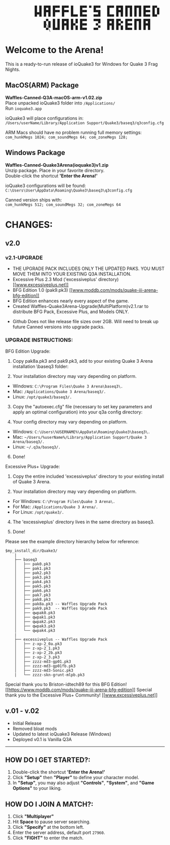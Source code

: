 ```
             █ █ █▀█ █▀▀ █▀▀ █   █▀▀ ▀ █▀▀   █▀▀ █▀█ █▀█ █▀█ █▀▀ █▀▄
             █▄█ █▀█ █▀▀ █▀▀ █   █▀▀   ▀▀█   █   █▀█ █ █ █ █ █▀▀ █ █
             ▀ ▀ ▀ ▀ ▀   ▀   ▀▀▀ ▀▀▀   ▀▀▀   ▀▀▀ ▀ ▀ ▀ ▀ ▀ ▀ ▀▀▀ ▀▀ 
                 ▄▀▄ █ █ █▀█ █ █ █▀▀   ▀▀█   █▀█ █▀▄ █▀▀ █▀█ █▀█
                 █\█ █ █ █▀█ █▀▄ █▀▀    ▀▄   █▀█ █▀▄ █▀▀ █ █ █▀█
                  ▀\ ▀▀▀ ▀ ▀ ▀ ▀ ▀▀▀   ▀▀    ▀ ▀ ▀ ▀ ▀▀▀ ▀ ▀ ▀ ▀
```
# Welcome to the Arena!

This is a ready-to-run release of ioQuake3 for Windows for Quake 3 Frag Nights.

## MacOS(ARM) Package
**Waffles-Canned-Q3A-macOS-arm-v1.02.zip**  
Place unpacked ioQuake3 folder into `/Applications/`  
Run `ioquake3.app`

ioQuake3 will place configurations in:  
`/Users/userName/Library/Application Support/Quake3/baseq3/q3config.cfg`

ARM Macs should have no problem running full memory settings:  
`com_hunkMegs 1024; com_soundMegs 64; com_zoneMegs 128;`

## Windows Package
**Waffles-Canned-Quake3Arena(ioquake3)v1.zip**  
Unzip package. Place in your favorite directory.  
Double-click the shortcut **'Enter the Arena!'**

ioQuake3 configurations will be found:  
`C:\Users\User\AppData\Roaming\Quake3\baseq3\q3config.cfg`

Canned version ships with:  
`com_hunkMegs 512; com_soundMegs 32; com_zoneMegs 64`

# CHANGES:

## v2.0
### v2.1-UPGRADE
+ THE UPGRADE PACK INCLUDES ONLY THE UPDATED PAKS. YOU MUST MOVE THEM INTO YOUR EXISTING Q3A INSTALLATION.
+ Excessive Plus 2.3 Mod ('excessiveplus' directory) [[www.excessiveplus.net]]
+ BFG Edition 1.0 (pak9.pk3) [[www.moddb.com/mods/quake-iii-arena-bfg-edition]]
+ BFG Edition enhances nearly every aspect of the game.
+ Created Waffles-Quake3Arena-Upgrade(MultiPlatform)v2.1.rar to distribute BFG Pack, Excessive Plus, and Models ONLY.
  
- Github Does not like release file sizes over 2GB. Will need to break up future Canned versions into upgrade packs.


### UPGRADE INSTRUCTIONS:

BFG Edition Upgrade:
1. Copy pak8a.pk3 and pak9.pk3, add to your existing Quake 3 Arena installation \baseq3 folder:

2. Your installation directory may vary depending on platform.
+ Windows: `C:\Program Files\Quake 3 Arena\baseq3\.`
+ Mac: `/Applications/Quake 3 Arena/baseq3/.`
+ Linux: `/opt/quake3/baseq3/.`

3. Copy the "autoexec.cfg" file (necessary to set key parameters and apply an optimal configuration) into your q3a config directory:

4. Your config directory may vary depending on platform.
  + Windows: `C:\Users\%USERNAME%\AppData\Roaming\Quake3\baseq3\.`
  + Mac: `~/Users/%userName%/Library/Application Support/Quake 3 Arena/baseq3/.`
  + Linux: `~/.q3a/baseq3/.`

6. Done!

Excessive Plus+ Upgrade:
1. Copy the entire included 'excessiveplus' directory to your existing install of Quake 3 Arena.

2. Your installation directory may vary depending on platform.
  + For Windows: `C:\Program Files\Quake 3 Arena\.`
  + For Mac: `/Applications/Quake 3 Arena/.`
  + For Linux: `/opt/quake3/.`

4. The 'excessiveplus' directory lives in the same directory as baseq3.

6. Done!

Please see the example directory hierarchy below for reference:
```
$my_install_dir/Quake3/
	|
	├── baseq3
	│   ├── pak0.pk3
	│   ├── pak1.pk3
	│   ├── pak2.pk3
	│   ├── pak3.pk3
	│   ├── pak4.pk3  
	│   ├── pak5.pk3
	│   ├── pak6.pk3
	│   ├── pak7.pk3
	│   ├── pak8.pk3
	│   ├── pak8a.pk3 -- Waffles Upgrade Pack 
	│   ├── pak9.pk3  -- Waffles Upgrade Pack 
	│   ├── qwpak0.pk3
	│   ├── qwpak1.pk3
	│   ├── qwpak2.pk3
	│   ├── qwpak3.pk3
	│   └── qwpak4.pk3
	|
	├── excessiveplus -- Waffles Upgrade Pack
	│   ├── z-xp-2_0a.pk3
	│   ├── z-xp-2_1.pk3
	│   ├── z-xp-2_2b.pk3
	│   ├── z-xp-2_3.pk3
	│   ├── zzzz-md3-gp01.pk3
	│   ├── zzzz-md3-gp01fb.pk3
	│   ├── zzzz-md3-Sonic.pk3
	|   └── zzzz-skn-grunt-mlpb.pk3

```

Special thank you to Briston-idtech89 for this BFG Edition!
[[https://www.moddb.com/mods/quake-iii-arena-bfg-edition]]
Special thank you to the Excessive Plus+ Community!
[[www.excessiveplus.net]]


## v.01 - v.02
- Initial Release
- Removed bloat mods
- Updated to latest ioQuake3 Release (Windows)
- Deployed v0.1 is Vanilla Q3A

---

## HOW DO I GET STARTED?:
1. Double-click the shortcut **'Enter the Arena!'**
2. Click **"Setup"** then **"Player"** to define your character model.
3. In **"Setup"**, you may also adjust **"Controls"**, **"System"**, and **"Game Options"** to your liking.

## HOW DO I JOIN A MATCH?:
1. Click **"Multiplayer"**
2. Hit **Space** to pause server searching.
3. Click **"Specify"** at the bottom left.
4. Enter the server address, default port `27960`.
5. Click **"FIGHT"** to enter the match.
